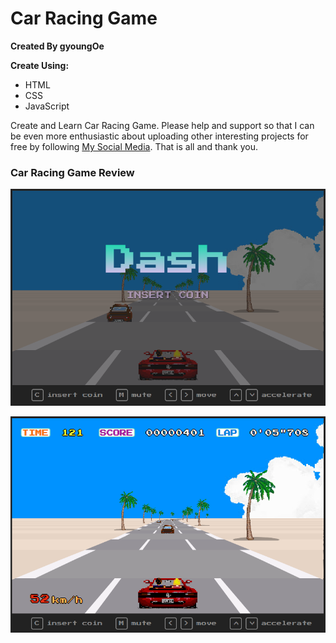 # Car Racing Game
**Created By gyoungOe**

**Create Using:**
- HTML
- CSS
- JavaScript

Create and Learn Car Racing Game. Please help and support so that I can be even more enthusiastic about uploading other interesting projects for free by following
[My Social Media](https://www.instagram.com/wyesptr._).
That is all and thank you.


### Car Racing Game Review
![preview1](previewcargame1.png)

![preview1](previewcargame2.png)
